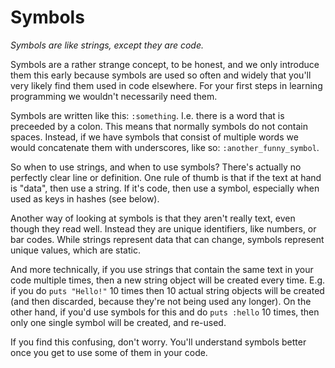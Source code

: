 # Symbols

*Symbols are like strings, except they are code.*

Symbols are a rather strange concept, to be honest, and we only introduce them
this early because symbols are used so often and widely that you'll very likely
find them used in code elsewhere. For your first steps in learning programming
we wouldn't necessarily need them.

Symbols are written like this: `:something`. I.e. there is a word that is
preceeded by a colon. This means that normally symbols do not contain spaces.
Instead, if we have symbols that consist of multiple words we would concatenate
them with underscores, like so: `:another_funny_symbol`.

So when to use strings, and when to use symbols? There's actually no perfectly
clear line or definition. One rule of thumb is that if the text at hand is
"data", then use a string. If it's code, then use a symbol, especially when
used as keys in hashes (see below).

Another way of looking at symbols is that they aren't really text, even though
they read well. Instead they are unique identifiers, like numbers, or bar
codes. While strings represent data that can change, symbols represent unique
values, which are static.

And more technically, if you use strings that contain the same text in your
code multiple times, then a new string object will be created every time. E.g.
if you do `puts "Hello!"` 10 times then 10 actual string objects will be
created (and then discarded, because they're not being used any longer). On the
other hand, if you'd use symbols for this and do `puts :hello` 10 times, then
only one single symbol will be created, and re-used.

If you find this confusing, don't worry. You'll understand symbols better once
you get to use some of them in your code.
